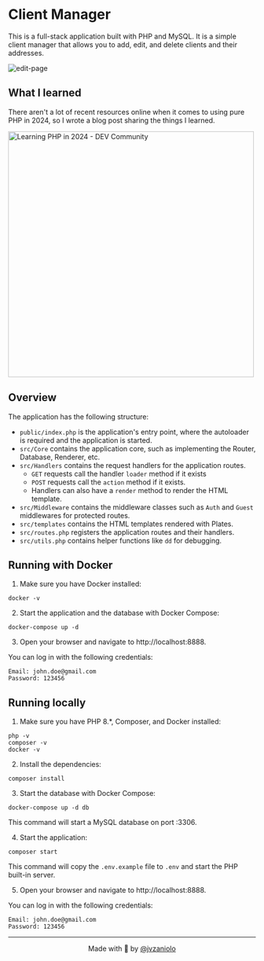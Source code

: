 # Client Manager

This is a full-stack application built with PHP and MySQL. It is a simple client manager that allows you to add, edit, and delete clients and their addresses.

![edit-page](https://github.com/jvzaniolo/client-manager/assets/54036572/74fb585c-eb91-48ed-960f-fdaeff29c224)

## What I learned

There aren't a lot of recent resources online when it comes to using pure PHP in 2024, so I wrote a blog post sharing the things I learned.

<a href="https://dev.to/jvzaniolo/php-in-2024-3l17">
  <img width="500" src="https://github.com/jvzaniolo/client-manager/assets/54036572/ac54cee5-c1bc-455e-825e-2b5a607afd0b" alt="Learning PHP in 2024 - DEV Community">
</a>

## Overview

The application has the following structure:

- `public/index.php` is the application's entry point, where the autoloader is required and the application is started.
- `src/Core` contains the application core, such as implementing the Router, Database, Renderer, etc.
- `src/Handlers` contains the request handlers for the application routes.
  - `GET` requests call the handler `loader` method if it exists
  - `POST` requests call the `action` method if it exists.
  - Handlers can also have a `render` method to render the HTML template.
- `src/Middleware` contains the middleware classes such as `Auth` and `Guest` middlewares for protected routes.
- `src/templates` contains the HTML templates rendered with Plates.
- `src/routes.php` registers the application routes and their handlers.
- `src/utils.php` contains helper functions like `dd` for debugging.

## Running with Docker

1. Make sure you have Docker installed:

```
docker -v
```

2. Start the application and the database with Docker Compose:

```
docker-compose up -d
```

3. Open your browser and navigate to http://localhost:8888.

You can log in with the following credentials:

```
Email: john.doe@gmail.com
Password: 123456
```

## Running locally

1. Make sure you have PHP 8.\*, Composer, and Docker installed:

```
php -v
composer -v
docker -v
```

2. Install the dependencies:

```
composer install
```

3. Start the database with Docker Compose:

```
docker-compose up -d db
```

This command will start a MySQL database on port :3306.

4. Start the application:

```
composer start
```

This command will copy the `.env.example` file to `.env` and start the PHP built-in server.

5. Open your browser and navigate to http://localhost:8888.

You can log in with the following credentials:

```
Email: john.doe@gmail.com
Password: 123456
```

---

<p align="center">Made with 🧡 by <a href="https://jvzaniolo.vercel.app/">@jvzaniolo</a></p>
